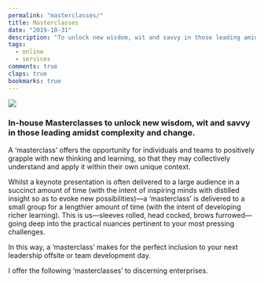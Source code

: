 ```yaml
---
permalink: "masterclasses/"
title: Masterclasses
date: "2019-10-31"
description: "To unlock new wisdom, wit and savvy in those leading amidst complexity and change."
tags:
  - online
  - services
comments: true
claps: true
bookmarks: true
---
```

<img class="nm" src="/masterclass.jpg">

### In-house Masterclasses to unlock new wisdom, wit and savvy in those leading amidst complexity and change.

A ‘masterclass’ offers the opportunity for individuals and teams to positively grapple with new thinking and learning, so that they may collectively understand and apply it within their own unique context.

Whilst a keynote presentation is often delivered to a large audience in a succinct amount of time (with the intent of inspiring minds with distilled insight so as to evoke new possibilities)—a ‘masterclass’ is delivered to a small group for a lengthier amount of time (with the intent of developing richer learning). This is us—sleeves rolled, head cocked, brows furrowed—going deep into the practical nuances pertinent to your most pressing challenges. 

In this way, a ‘masterclass’ makes for the perfect inclusion to your next leadership offsite or team development day.

I offer the following ‘masterclasses’ to discerning enterprises.